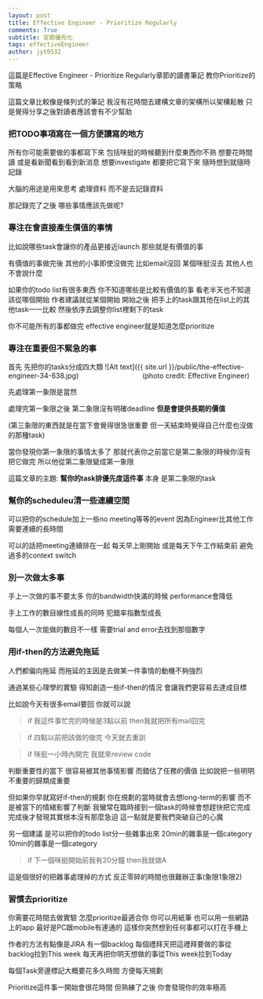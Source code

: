 ```yaml
---
layout: post
title: Effective Engineer - Prioritize Regularly
comments: True 
subtitle: 定期優先化
tags: effectiveEngineer
author: jyt0532
---
```


這篇是Effective Engineer - Prioritize Regularly章節的讀書筆記
教你Prioritize的策略 

這篇文章比較像是條列式的筆記
我沒有花時間去建構文章的架構所以架構鬆散 
只是覺得分享之後對讀者應該會有不少幫助

### 把TODO事項寫在一個方便讀寫的地方

所有你可能需要做的事都寫下來 包括咪挺的時候聽到什麼東西你不熟 想要花時間讀
或是看新聞看到看到新消息 想要investigate 都要把它寫下來 隨時想到就隨時記錄

大腦的用途是用來思考 處理資料 而不是去記錄資料

那記錄完了之後 哪些事情應該先做呢?

### 專注在會直接產生價值的事情

比如說哪些task會讓你的產品更接近launch 那些就是有價值的事

有價值的事做完後 其他的小事即使沒做完 比如email沒回 某個咪挺沒去 其他人也不會說什麼

如果你的todo list有很多東西 你不知道哪些是比較有價值的事 看老半天也不知道該從哪個開始 作者建議就從某個開始 開始之後 把手上的task跟其他在list上的其他task一一比較 然後依序去調整你list裡剩下的task 

你不可能所有的事都做完 effective engineer就是知道怎麼prioritize

### 專注在重要但不緊急的事

首先 先把你的tasks分成四大類
![Alt text]({{ site.url }}/public/the-effective-engineer-34-638.jpg)
&nbsp;&nbsp;&nbsp;&nbsp;&nbsp;&nbsp;&nbsp;&nbsp;&nbsp;&nbsp;&nbsp;&nbsp;&nbsp;&nbsp;&nbsp;&nbsp;&nbsp;&nbsp;&nbsp;&nbsp;&nbsp;&nbsp;&nbsp;&nbsp;&nbsp;&nbsp;&nbsp;&nbsp;&nbsp;&nbsp;&nbsp;&nbsp;(photo credit: Effective Engineer)

先處理第一象限是當然

處理完第一象限之後 第二象限沒有明確deadline **但是會提供長期的價值** 

(第三象限的東西就是在當下會覺得很急很重要 但一天結束時覺得自己什麼也沒做的那種task)

當你發現你第一象限的事情太多了 那就代表你之前當它是第二象限的時候你沒有把它做完 所以他從第二象限變成第一象限

這篇文章的主題: **幫你的task排優先度這件事** 本身 是第二象限的task

### 幫你的scheduleu清一些連續空間

可以把你的schedule加上一些no meeting等等的event 因為Engineer比其他工作需要連續的長時間

可以的話把meeting連續排在一起 每天早上剛開始 或是每天下午工作結束前 避免過多的context switch

### 別一次做太多事

手上一次做的事不要太多 你的bandwidth快滿的時候 performance會降低

手上工作的數目線性成長的同時 犯錯率指數型成長

每個人一次能做的數目不一樣 需要trial and error去找到那個數字

### 用if-then的方法避免拖延

人們都偏向拖延 而拖延的主因是去做某一件事情的動機不夠強烈

通過某些心理學的實驗 得知創造一些if-then的情況 會讓我們更容易去達成目標

比如說今天有很多email要回 你就可以說

> if 我這件事忙完的時候是3點以前 then我就把所有mail回完

> if 四點以前把該做的做完 今天就去重訓

> if 咪挺一小時內開完 我就來review code

判斷重要性的當下 很容易被其他事情影響 而錯估了任務的價值 
比如說把一些明明不重要的歸類成重要

但如果你早就寫好if-then的規劃 你在規劃的當時就會去想long-term的影響 而不是被當下的情緒影響了判斷 我蠻常在臨時接到一個task的時候會想趕快把它完成 完成後才發現其實根本沒有那麼急迫 這一點就是要我們突破自己的心魔

另一個建議 是可以把你的todo list分一些雜事出來 20min的雜事是一個category 10min的雜事是一個category

> if 下一個咪挺開始前我有20分鐘 then我就做A

這是個很好的把雜事處理掉的方式 反正零碎的時間也很難辦正事(象限1象限2)

### 習慣去prioritize 
你需要花時間去做實驗 怎麼prioritize最適合你 你可以用紙筆 也可以用一些網路上的app 最好是PC跟mobile有連通的
這樣你突然想到任何事都可以打在手機上 

作者的方法有點像是JIRA 有一個backlog 每個禮拜天把這禮拜要做的事從backlog拉到This week 每天再把你明天想做的事從This week拉到Today

每個Task旁邊標記大概要花多久時間 方便每天規劃

Prioritize這件事一開始會很花時間 但熟練了之後 你會發現你的效率極高

